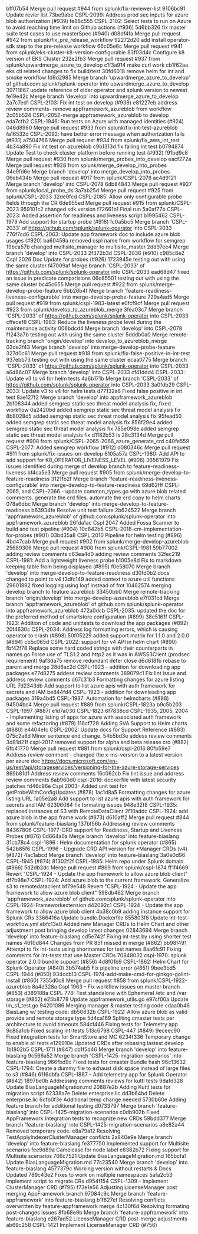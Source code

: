bff07b54 Merge pull request #944 from splunk/fix-reviewer-list
9106bc91 Update revier list
73be9abe CSPL-2099: Address prod sec inputs for azure blob authorization (#939)
fe88c555 CSPL-2102: Select tests to run on Azure to avoid reaching time limit on Github actions (#936)
5d6bb326 fix master suite test cases to use masterSpec (#940)
d08df4fa Merge pull request #942 from splunk/fix_pre_release_workflow
92272d20 add install operator-sdk step to the pre-release workflow
66c05e6c Merge pull request #941 from splunk/eks-cluster-k8-version-configurable
83f03d4c Configure k8 version of EKS Cluster
232e2fb3 Merge pull request #937 from splunk/upwardmerge_azure_to_develop
c1f3a914 make curl work
cb1f62aa eks ctl related changes to fix build/test
30fd6018 remove helm for int and smoke workflow
fd9d2985 Merge branch 'upwardmerge_azure_to_develop' of github.com:splunk/splunk-operator into upwardmerge_azure_to_develop
39711867 update reference of older operator and splunk version to newest
fe19e42c Merge branch 'develop' into upwardmerge_azure_to_develop
2a7c7ed1 CSPL-2103: Fix int test on develop (#938)
e81227eb address review comments- remove appframework_azureblob from workflow
2c05b524 CSPL-2052-merge appframework_azureblob to develop
eda7cfb2 CSPL-1946: Run tests on Azure with managed identities (#924)
046d8980 Merge pull request #933 from splunk/fix-int-test-azureblob
fa16532d CSPL-2092: have better error message when authorization fails (#931)
a7504766 Merge pull request #934 from splunk/fix_aws_int_test
4b34a890 Fix int test on azureblob
c9b1313d fix failing int test
b0794874 Update Test to check cluster platform before running test (#932)
f91bd9c8 Merge pull request #930 from splunk/merge_probes_into_develop
eacf272a Merge pull request #928 from splunk/merge_develop_into_probes
34e9fd6e Merge branch 'develop' into merge_develop_into_probes
06eb434b Merge pull request #917 from splunk/CSPL-2078
ac4d9121 Merge branch 'develop' into CSPL-2078
6db84843 Merge pull request #927 from splunk/local_probe_ds
3a7ab25d Merge pull request #925 from splunk/CSPL-2033
32de0fcd CSPL-2085: Allow only configurable probe fields through the CR
6de955ed Merge pull request #915 from splunk/CSPL-2023
959101c2 changed sdk version
f72661b1 Final run
5a0af77b CSPL-2023: Added assertion for readiness and liveness script
b1995462 CSPL-1979 Add support for startup probe (#916)
fc0a5bc5 Merge branch 'CSPL-2033' of https://github.com/splunk/splunk-operator into CSPL-2033
776f7cd6 CSPL-2063: Update app framework doc to include azure blob usages (#920)
ba60459a removed cspl name from workflow for semgrep
19bca57b changed multisite_manager to multisite_master
2dd97ee4 Merge branch 'develop' into CSPL-2033
2f372b3d CSPL-2036 (#910)
c985c8e2 Cspl 2026 Doc Update for probes (#926)
1723945e testing out with using the same cluster
f47009af Merge branch 'CSPL-2033' of https://github.com/splunk/splunk-operator into CSPL-2033
ead68d47 fixed an issue in predicate comparisions
06c85501 testing out with using the same cluster
bc45c655 Merge pull request #922 from splunk/merge-develop-probe-feature
6bb26b4f Merge branch 'feature-readiness-liveness-configurable' into merge-develop-probe-feature
729a4ad5 Merge pull request #919 from splunk/cspl-1983-latest
e0fcf9cf Merge pull request #923 from splunk/develop_to_azureblob_merge
3fea03c7 Merge branch 'CSPL-2033' of https://github.com/splunk/splunk-operator into CSPL-2033
cffecef8 CSPL-1983: Reduce the liveness probe level during the maintenance activity
006bdcd4 Merge branch 'develop' into CSPL-2078
f1243a7b testing out with using the same cluster
5dddb0a0 Merge remote-tracking branch 'origin/develop' into develop_to_azureblob_merge
02de2f43 Merge branch 'develop' into merge-develop-probe-feature
327d0c61 Merge pull request #918 from splunk/fix-false-positive-in-int-test
937ebb73 testing out with using the same cluster
ecaa0775 Merge branch 'CSPL-2033' of https://github.com/splunk/splunk-operator into CSPL-2033
a6d86c07 Merge branch 'develop' into CSPL-2033
cf41ddd4 CSPL-2033: Update v3 to v4 for helm tests
4a6b171b Merge branch 'CSPL-2033' of https://github.com/splunk/splunk-operator into CSPL-2033
3a0fdb29 CSPL-2033: Update v3 to v4 for helm tests
d77132a6 Fixed false positive in int test
8ae127f2 Merge branch 'develop' into appframework_azureblob
2bf08344 added semgrep static sec threat model analysis fix, fixed workflow
0a2420bd added semgrep static sec threat model analysis fix
8b8028d5 added semgrep static sec threat model analysis fix
95fead50 added semgrep static sec threat model analysis fix
856f29e4 added semgrep static sec threat model analysis fix
785e098e added semgrep static sec threat model analysis fix
d1182b53 ls
28c3134d Merge pull request #908 from splunk/CSPL-2065-2066_azure_generate_crd
c40fe559 CSPL-2077: Added semgrep workflow (#912)
d080346c Merge pull request #911 from splunk/fix-issues-on-develop
6105a57a CSPL-1980: Add API to add support for K8_OPERATOR_LIVENESS_LEVEL (#906)
36561979 Fix issues identified during merge of develop branch to feature-readiness-liveness
bf4ca5e3 Merge pull request #905 from splunk/merge-develop-to-feature-readiness
3121fb2f Merge branch 'feature-readiness-liveness-configurable' into merge-develop-to-feature-readiness
69d62fff CSPL-2065, and CSPL-2066 - update common_types.go with azure blob related comments. generate the crd files. automate the crd copy to helm charts
078a6dbc Merge branch 'develop' into merge-develop-to-feature-readiness
b63934fe Resolve unit test failure
2b624522 Merge branch 'appframework_azureblob' of github.com:splunk/splunk-operator into appframework_azureblob
26fda1ac Cspl 2047 Added Fossa Scanner to build and test pipeline (#904)
10c842b5 CSPL-2018-cm-implementation-for-probes (#901)
03bd35a8 CSPL:2010 Pipeline for helm testing (#896)
4bd47cab Merge pull request #902 from splunk/merge-develop-azureblob
25689306 Merge pull request #900 from splunk/CSPL-1981
59b77002 adding review comments
c63ea4d0 adding review comments
32fec219 CSPL-1981: Add a lightweight liveness probe
b1005e8d Fix to markdown keeping table from being displayed (#895)
f0e58070 Merge branch 'develop' into merge-develop-to-feature-readiness
d30fd0b2 docs changed to point to v4
f3dfc149 added context to azure util functions
29601892 fixed logging using logf instead of fmt
10462574 merging develop branch to feature azureblob
33450bb0 Merge remote-tracking branch 'origin/develop' into merge-develop-azureblob
e7f031cd Merge branch 'appframework_azureblob' of github.com:splunk/splunk-operator into appframework_azureblob
472a0dcb CSPL-2035: updated the doc for the preferred method of smartstore configuration (#899)
38e5161f CSPL-1923: Addition of code and unittests to download the app packages (#892)
20f4630c CSPL-2034: Address log formatting errors, which is causing operator to crash (#898)
50f05229 added support matrix for 1.1.0 and 2.0.0 (#894)
cb5c065d CSPL-2022: support for v4 API in helm chart  (#890)
fbf42f78 Replace some hard coded strings with their counterparts in names.go Force use of TLS1.2 and http2 as it was in AWSS3Client (prodsec requirement)
9af3da75 remove redundant defer close
d6d6181b rebase to parent and merge
28d6ac2d CSPL-1923 - addition for downloading app packages
e77d8275 addess review comments
389079c1 Fix lint issue and address review comments
d67c31b3 Formatting changes for azure listing URL
7d2343db Add support to list azure apis with auth framework for secrets and IAM
be844fd4 CSPL-1923 - addition for downloading app packages
319a4bd5 CSPL-1987: Automation for helmcharts (#888)
94504bc4 Merge pull request #889 from splunk/CSPL-1823a
b9c5b203 CSPL-1997 (#887)
e1d7a030 CSPL-1823
6f7838cd CSPL-1935, 2005, 2004 - Implementing listing of apps for azure with associated auth framework and some refactoring  (#879)
116cf729 Adding SVA Support to Helm charts (#880)
e4404efc CSPL-2002: Update docs for Support Reference (#883)
075c2a8d Minor sentence end change.
54b5bd3e addess review comments
3d81d21f cspl-2017:removed support for alpha and beta release crd (#882)
6fb41770 Merge pull request #881 from splunk/cspl-2016
80fb59e7 Address review comment - changed the x-ms-version to a latest version per azure doc https://docs.microsoft.com/en-us/rest/api/storageservices/versioning-for-the-azure-storage-services
869b81d1 Address review comments
16c062cb Fix lint issue and address review comments
8ab960d0 cspl-2016: dockerfile with latest security patches
fd46c96e Cspl 2003- Added unit test for getProbeWithConfigUpdates (#878)
1ac1d8a5 Formatting changes for azure listing URL
1a05e2a8 Add support to list azure apis with auth framework for secrets and IAM
62306084 fix formating issues
948e32f8 CSPL-1935: replaced instances of S3 with RemoteDataClient
2f10addc CSPL-1924: add azure blob in the app frame work (#873)
d610aff2 Merge pull request #844 from splunk/feature-biaslang
137bf56b Addressing review comments
84367806 CSPL-1977-CRD support for Readiness, Startup and Liveness Probes (#876)
0d664a6a Merge branch 'develop' into feature-biaslang
31cb78c4 cspl-1896 : Helm documentation for splunk operator  (#865)
542b85f6 CSPL-1996 - Upgrade CRD API version for *Manager CRDs (v4) (#872)
4ac1abcd Merge branch 'develop' into feature-biaslang
3a0e0d96 CSPL-1945 (#874)
81302f2f CSPL-1985: Helm repo under Splunk domain (#866)
5d2db2dc Merge pull request #869 from splunk/cspl-1874
ff1f4669 Revert "CSPL-1924 - Update the app framework to allow azure blob client"
df7b98e7 CSPL-1924: Add azure blob to the current framework. Generalize s3 to remotedataclient
bf79e548 Revert "CSPL-1924 - Update the app framework to allow azure blob client"
598db462 Merge branch 'appframework_azureblob' of github.com:splunk/splunk-operator into CSPL-1924-Frameworkextension
d42092c1 CSPL-1924 - Update the app framework to allow azure blob client
4b38c0b9 adding instance support for Splunk CRs
3366416a Update bundle.Dockerfile
855803f8 Update int-test-workflow.yml
ebfc13e0 Added new Manager CRDs to Helm Chart and other adjustment post bringing develop latest changes
02843694 Merge branch 'develop' into feature-biaslang
cd5e742f Fixing int-test by using shorter test names
4610d844 Changes from PR 851 missed in merge (#862)
bb98f491 Attempt to fix int-tests using shortnames for test names
8aa6fc91 Fixing comments for Int-tests that use Master CRDs
70848032 cspl-1970: splunk operator 2.0.0 bundle support (#856)
4d8f01b9 CSPL-1862: Helm Chart for Splunk Operator (#840)
3b574ab5 Fix pipeline error (#851)
9bee3bd5 CSPL-1944 (#850)
934ccb13 CSPL-1974-add-make-cmd-for-ginkgo-golint-install (#860)
7355d0c8 Merge pull request #858 from splunk/CSPL-1922-azureblob
8a4d328a Cspl 1963 - Fix workflow issues on master branch (#853)
d389188a CSPL 778: Test standalone with Ephemeral /etc and /var storage (#852)
e25b8778 Update appframework_utils.go
e97cf00a Update lm_s1_test.go
94201086 Merging manager & master testing code
cdaa0b46 BiasLang w/ testing code:
db50832b CSPL-1922: Allow azure blob as valid provide and remote storage type
5d4ca169 Spliting cmaster tests per architecture to avoid timeouts
584cf446 Fixing tests for Telemetry app
9c86a1cb Fixed scaling int-tests
513c6798 CSPL-447 (#849)
9eceec90 Fixed integration tests for SmartStore and MC
6234f336 Temporary change to enable all tests
e129910e Updated CRDs after rebasing lastest develop
1b1802b5 CSPL-1711 (#847)
cb1f5d46 Merge branch 'develop' into feature-biaslang
9c566a52 Merge branch 'CSPL-1425-migration-scenarios' into feature-biaslang
966fbd9c Fixed tests for cmaster Bundle hash
96c13632 CSPL-1794: Create a dummy file to exhaust disk space instead of large files to s3 (#846)
6116dbfa CSPL-1887 - Add telemetry app for Splunk Operator (#842)
1897be0b Addressing comments reviews for kuttl tests
9dafd328 Update BiasLanguageMigration.md
20887e2b Adding Kuttl tests for migration script
62338a7e Delete enterprise.lic
dd3b64bd Delete enterprise.lic
6cfb0f3e Additional temp change needed
5730b60e Adding feature branch for additional testing
d0733797 Merge branch 'feature-biaslang' into CSPL-1425-migration-scenarios
c0db902b Fixed AppFramework Integration tests to recognize new CRDs
59bdd377 Merge branch 'feature-biaslang' into CSPL-1425-migration-scenarios
a8e82a44 Removed temporary code.
e8a79a12 Resolving TestApplyIndexerClusterManager conflicts
2a840e9e Merge branch 'develop' into feature-biaslang
fe377750 Implemented support for Multisite scenarios
fee9d89a Camelcase for node label
e8382b72 Fixing support for Multisite scenarios
706c7521 Update BiasLanguageMigration.md
165bcfa1 Update BiasLanguageMigration.md
77c23540 Merge branch 'develop' into feature-biaslang
4577379c Working version without restarts & Docs Updated
789c43e2 Fixes to work on multiple namespaces
5afa2c53 Implement script to migrate CRs
d954f154 CSPL-1309 - Implement ClusterManager CRD (#795)
f73e1e56 Adjusting LicenseManager post merging AppFramework branch
97084c9c Merge branch 'feature-appframework' into feature-biaslang
b1f627ef Resolving conflicts overwritten by feature-appframework merge
4c130f6d Resolving formating post-changes issues
8fb68e9b Merge branch 'feature-appframework' into feature-biaslang
e267ad52 LicenseManager CRD post-merge adjustments
ab69c258 CSPL-1421 Implement LicenseManager CRD (#756)
